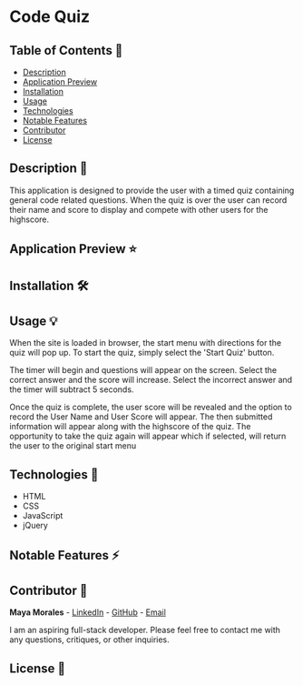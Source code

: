 # Code Quiz

## Table of Contents 📖

* [ Description ](#description-📝)
* [ Application Preview ](#application-preview-⭐)
* [ Installation ](#installation-🛠️)
* [ Usage ](#usage-💡)
* [ Technologies ](#technologies-🔧)
* [ Notable Features ](#notable-features-⚡️)
* [ Contributor ](#contributor-🙌)
* [ License ](#license-🔑)

## Description 📝

This application is designed to provide the user with a timed quiz containing general code related questions. When the quiz is over the user can record their name and score to display and compete with other users for the highscore. 

## Application Preview ⭐

## Installation 🛠️

## Usage 💡

When the site is loaded in browser, the start menu with directions for the quiz will pop up. To start the quiz, simply select the 'Start Quiz' button. 

The timer will begin and questions will appear on the screen. Select the correct answer and the score will increase. Select the incorrect answer and the timer will subtract 5 seconds. 

Once the quiz is complete, the user score will be revealed and the option to record the User Name and User Score will appear. The then submitted information will appear along with the highscore of the quiz. The opportunity to take the quiz again will appear which if selected, will return the user to the original start menu

## Technologies 🔧

* HTML
* CSS
* JavaScript
* jQuery

## Notable Features ⚡️

## Contributor 🙌

**Maya Morales** - [LinkedIn](https://www.linkedin.com/in/maya-morales-1191351bb/) - [GitHub](https://github.com/mayaimorales) - [Email](mayainomorales@gmail.com)

I am an aspiring full-stack developer. Please feel free to contact me with any questions, critiques, or other inquiries.

## License 🔑
